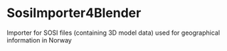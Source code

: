 # SosiImporter4Blender
Importer for SOSI files (containing 3D model data) used for geographical information in Norway
